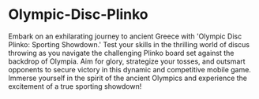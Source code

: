 # Olympic-Disc-Plinko
 Embark on an exhilarating journey to ancient Greece with 'Olympic Disc Plinko: Sporting Showdown.' Test your skills in the thrilling world of discus throwing as you navigate the challenging Plinko board set against the backdrop of Olympia. Aim for glory, strategize your tosses, and outsmart opponents to secure victory in this dynamic and competitive mobile game. Immerse yourself in the spirit of the ancient Olympics and experience the excitement of a true sporting showdown!
